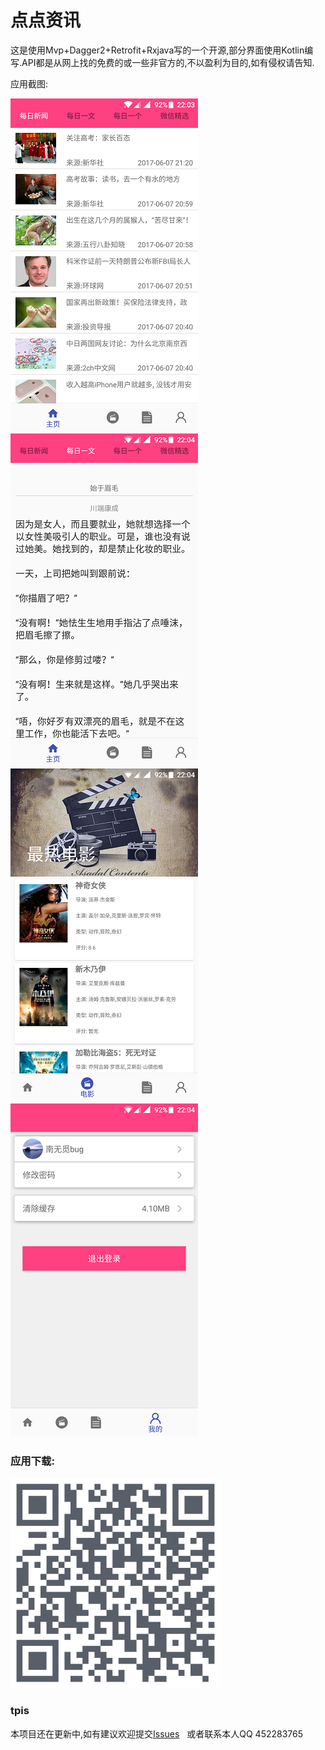 # 点点资讯


这是使用Mvp+Dagger2+Retrofit+Rxjava写的一个开源,部分界面使用Kotlin编写.API都是从网上找的免费的或一些非官方的,不以盈利为目的,如有侵权请告知.

应用截图:

![image](https://github.com/wuxinlingluan/PointInfos/blob/master/app/src/main/res/drawable-hdpi/p3.png) ![image](https://github.com/wuxinlingluan/PointInfos/blob/master/app/src/main/res/drawable-hdpi/p4.png) ![image](https://github.com/wuxinlingluan/PointInfos/blob/master/app/src/main/res/drawable-hdpi/p5.png) ![image](https://github.com/wuxinlingluan/PointInfos/blob/master/app/src/main/res/drawable-hdpi/p6.png)

### 应用下载:
![image](https://github.com/wuxinlingluan/PointInfos/blob/master/app/src/main/res/drawable-hdpi/qr_code.png)
### tpis
本项目还在更新中,如有建议欢迎提交[Issues](https://github.com/wuxinlingluan/PointInfos/issues)  
或者联系本人QQ 452283765 
